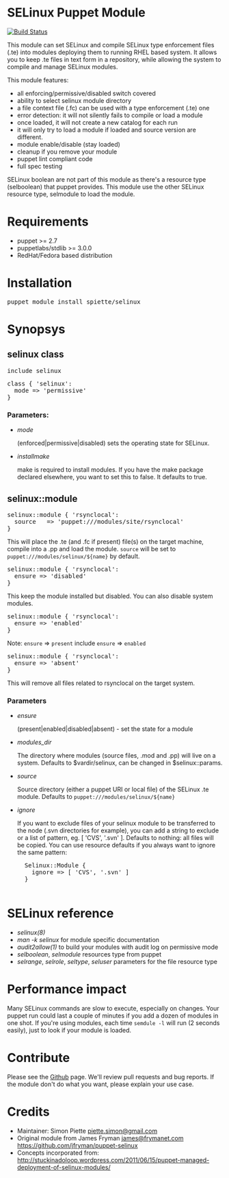 # SELinux Puppet Module

[![Build Status](https://travis-ci.org/spiette/puppet-selinux.png?branch=master)](https://travis-ci.org/spiette/puppet-selinux)

This module can set SELinux and compile SELinux type enforcement files (.te)
into modules deploying them to running RHEL based system. It allows you to keep
.te files in text form in a repository, while allowing the system to compile
and manage SELinux modules.

This module features:
- all enforcing/permissive/disabled switch covered
- ability to select selinux module directory
- a file context file (.fc) can be used with a type enforcement (.te) one
- error detection: it will not silently fails to compile or load a module
- once loaded, it will not create a new catalog for each run
- it will only try to load a module if loaded and source version are different.
- module enable/disable (stay loaded)
- cleanup if you remove your module
- puppet lint compliant code
- full spec testing

SELinux boolean are not part of this module as there's a resource type
(selboolean) that puppet provides. This module use the other SELinux resource
type, selmodule to load the module.

# Requirements
- puppet >= 2.7
- puppetlabs/stdlib >= 3.0.0
- RedHat/Fedora based distribution

# Installation
<pre>
puppet module install spiette/selinux
</pre>

# Synopsys
## selinux class
<pre>
include selinux
</pre>

<pre>
class { 'selinux':
  mode => 'permissive'
}
</pre>
### Parameters:

- *mode*

   (enforced|permissive|disabled)
   sets the operating state for SELinux.

- *installmake*

   make is required to install modules. If you have the make package declared
   elsewhere, you want to set this to false. It defaults to true.

## selinux::module
<pre>
selinux::module { 'rsynclocal':
  source   => 'puppet:///modules/site/rsynclocal'
}
</pre>

This will place the .te (and .fc if present) file(s) on the target machine, compile into a .pp and load the module.
`source` will be set to `puppet:///modules/selinux/${name}` by default.

<pre>
selinux::module { 'rsynclocal':
  ensure => 'disabled'
}
</pre>
This keep the module installed but disabled. You can also disable system modules.

<pre>
selinux::module { 'rsynclocal':
  ensure => 'enabled'
}
</pre>
Note: `ensure` => `present` include `ensure` => `enabled`

<pre>
selinux::module { 'rsynclocal':
  ensure => 'absent'
}
</pre>
This will remove all files related to rsynclocal on the target system.

### Parameters

- *ensure*

   (present|enabled|disabled|absent) - set the state for a module

- *modules_dir*

    The directory where modules (source files, .mod and .pp) will live on a
    system. Defaults to $vardir/selinux, can be changed in $selinux::params.

- *source*

   Source directory (either a puppet URI or local file) of the SELinux .te
   module. Defaults to `puppet:///modules/selinux/${name}`

- *ignore*

   If you want to exclude files of your selinux module to be transferred to
   the node (.svn directories for example), you can add a string to exclude
   or a list of pattern, eg. [ 'CVS', '.svn' ]. Defaults to nothing: all files
   will be copied. You can use resource defaults if you always want to ignore
   the same pattern:

    <pre>
    Selinux::Module {
      ignore => [ 'CVS', '.svn' ]
    }
    </pre>

# SELinux reference

* *selinux(8)*
* *man -k selinux* for module specific documentation
* *audit2allow(1)* to build your modules with audit log on permissive mode
* *selboolean*, *selmodule* resources type from puppet
* *selrange*, *selrole*, *seltype*, *seluser* parameters for the file resource type

# Performance impact

Many SELinux commands are slow to execute, especially on changes. Your puppet run could last a couple of minutes if you add a dozen of modules in one shot. If you're using modules, each time `semdule -l` will run (2 seconds easily), just to look if your module is loaded.

# Contribute

Please see the [Github](https://github.com/spiette/puppet-selinux) page. We'll review  pull requests and bug reports. If the module don't do what you want, please explain your use case.

# Credits
- Maintainer: Simon Piette <piette.simon@gmail.com>
- Original module from James Fryman <james@frymanet.com> https://github.com/jfryman/puppet-selinux
- Concepts incorporated from:
http://stuckinadoloop.wordpress.com/2011/06/15/puppet-managed-deployment-of-selinux-modules/
